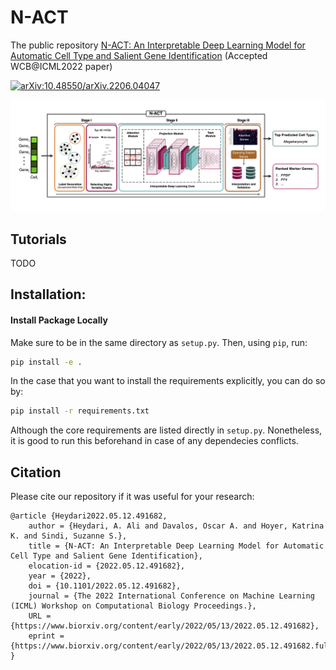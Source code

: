 # N-ACT
The public repository [N-ACT: An Interpretable Deep Learning Model for Automatic Cell Type and Salient Gene Identification](https://icml-compbio.github.io/2022/papers/WCBICML2022_paper_18.pdf) (Accepted WCB@ICML2022 paper)

[![arXiv:10.48550/arXiv.2206.04047](http://img.shields.io/badge/arXiv-110.48550/arXiv.2206.04047-A42C25.svg)](https://doi.org/10.48550/arXiv.2206.04047)

![N-ACT_Diagram](N-ACT_Diagram.png)


## Tutorials
TODO


## Installation:

#### Install Package Locally
Make sure to be in the same directory as `setup.py`. Then, using `pip`, run:

````bash
pip install -e .
````

In the case that you want to install the requirements explicitly, you can do so by:

````bash
pip install -r requirements.txt
````
Although the core requirements are listed directly in `setup.py`. Nonetheless, it is good to run this beforehand in case of any dependecies conflicts.


## Citation

Please cite our repository if it was useful for your research:
````
@article {Heydari2022.05.12.491682,
	author = {Heydari, A. Ali and Davalos, Oscar A. and Hoyer, Katrina K. and Sindi, Suzanne S.},
	title = {N-ACT: An Interpretable Deep Learning Model for Automatic Cell Type and Salient Gene Identification},
	elocation-id = {2022.05.12.491682},
	year = {2022},
	doi = {10.1101/2022.05.12.491682},
	journal = {The 2022 International Conference on Machine Learning (ICML) Workshop on Computational Biology Proceedings.},
	URL = {https://www.biorxiv.org/content/early/2022/05/13/2022.05.12.491682},
	eprint = {https://www.biorxiv.org/content/early/2022/05/13/2022.05.12.491682.full.pdf},
}
````
